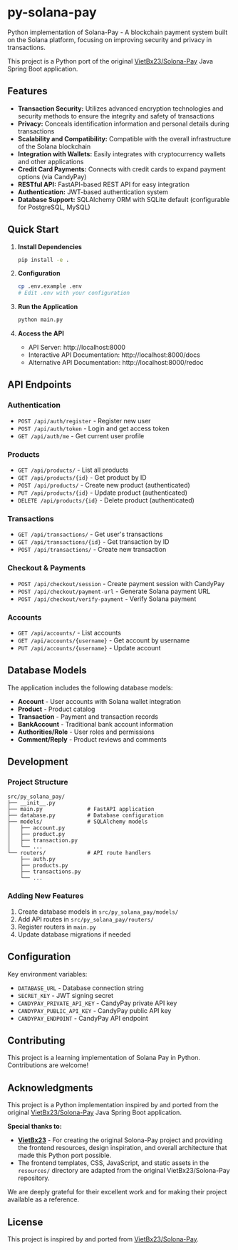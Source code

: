 # py-solana-pay

Python implementation of Solana-Pay - A blockchain payment system built on the Solana platform, focusing on improving security and privacy in transactions.

This project is a Python port of the original [VietBx23/Solona-Pay](https://github.com/VietBx23/Solona-Pay) Java Spring Boot application.

## Features

- **Transaction Security:** Utilizes advanced encryption technologies and security methods to ensure the integrity and safety of transactions
- **Privacy:** Conceals identification information and personal details during transactions
- **Scalability and Compatibility:** Compatible with the overall infrastructure of the Solana blockchain
- **Integration with Wallets:** Easily integrates with cryptocurrency wallets and other applications
- **Credit Card Payments:** Connects with credit cards to expand payment options (via CandyPay)
- **RESTful API:** FastAPI-based REST API for easy integration
- **Authentication:** JWT-based authentication system
- **Database Support:** SQLAlchemy ORM with SQLite default (configurable for PostgreSQL, MySQL)

## Quick Start

1. **Install Dependencies**
   ```bash
   pip install -e .
   ```

2. **Configuration**
   ```bash
   cp .env.example .env
   # Edit .env with your configuration
   ```

3. **Run the Application**
   ```bash
   python main.py
   ```

4. **Access the API**
   - API Server: http://localhost:8000
   - Interactive API Documentation: http://localhost:8000/docs
   - Alternative API Documentation: http://localhost:8000/redoc

## API Endpoints

### Authentication
- `POST /api/auth/register` - Register new user
- `POST /api/auth/token` - Login and get access token
- `GET /api/auth/me` - Get current user profile

### Products
- `GET /api/products/` - List all products
- `GET /api/products/{id}` - Get product by ID
- `POST /api/products/` - Create new product (authenticated)
- `PUT /api/products/{id}` - Update product (authenticated)
- `DELETE /api/products/{id}` - Delete product (authenticated)

### Transactions
- `GET /api/transactions/` - Get user's transactions
- `GET /api/transactions/{id}` - Get transaction by ID
- `POST /api/transactions/` - Create new transaction

### Checkout & Payments
- `POST /api/checkout/session` - Create payment session with CandyPay
- `POST /api/checkout/payment-url` - Generate Solana payment URL
- `POST /api/checkout/verify-payment` - Verify Solana payment

### Accounts
- `GET /api/accounts/` - List accounts
- `GET /api/accounts/{username}` - Get account by username
- `PUT /api/accounts/{username}` - Update account

## Database Models

The application includes the following database models:

- **Account** - User accounts with Solana wallet integration
- **Product** - Product catalog
- **Transaction** - Payment and transaction records
- **BankAccount** - Traditional bank account information
- **Authorities/Role** - User roles and permissions
- **Comment/Reply** - Product reviews and comments

## Development

### Project Structure
```
src/py_solana_pay/
├── __init__.py
├── main.py              # FastAPI application
├── database.py          # Database configuration
├── models/              # SQLAlchemy models
│   ├── account.py
│   ├── product.py
│   ├── transaction.py
│   └── ...
└── routers/             # API route handlers
    ├── auth.py
    ├── products.py
    ├── transactions.py
    └── ...
```

### Adding New Features

1. Create database models in `src/py_solana_pay/models/`
2. Add API routes in `src/py_solana_pay/routers/`
3. Register routers in `main.py`
4. Update database migrations if needed

## Configuration

Key environment variables:

- `DATABASE_URL` - Database connection string
- `SECRET_KEY` - JWT signing secret
- `CANDYPAY_PRIVATE_API_KEY` - CandyPay private API key
- `CANDYPAY_PUBLIC_API_KEY` - CandyPay public API key
- `CANDYPAY_ENDPOINT` - CandyPay API endpoint

## Contributing

This project is a learning implementation of Solana Pay in Python. Contributions are welcome!

## Acknowledgments

This project is a Python implementation inspired by and ported from the original [VietBx23/Solona-Pay](https://github.com/VietBx23/Solona-Pay) Java Spring Boot application.

**Special thanks to:**
- **[VietBx23](https://github.com/VietBx23)** - For creating the original Solona-Pay project and providing the frontend resources, design inspiration, and overall architecture that made this Python port possible.
- The frontend templates, CSS, JavaScript, and static assets in the `resources/` directory are adapted from the original VietBx23/Solona-Pay repository.

We are deeply grateful for their excellent work and for making their project available as a reference.

## License

This project is inspired by and ported from [VietBx23/Solona-Pay](https://github.com/VietBx23/Solona-Pay).
